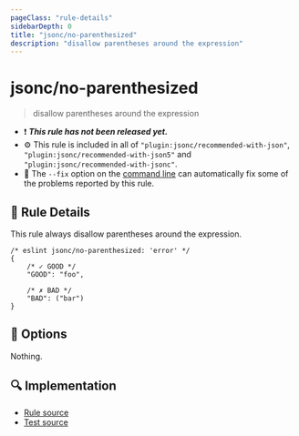 ```yaml
---
pageClass: "rule-details"
sidebarDepth: 0
title: "jsonc/no-parenthesized"
description: "disallow parentheses around the expression"
---
```

# jsonc/no-parenthesized

> disallow parentheses around the expression

- :exclamation: <badge text="This rule has not been released yet." vertical="middle" type="error"> ***This rule has not been released yet.*** </badge>
- :gear: This rule is included in all of `"plugin:jsonc/recommended-with-json"`, `"plugin:jsonc/recommended-with-json5"` and `"plugin:jsonc/recommended-with-jsonc"`.
- :wrench: The `--fix` option on the [command line](https://eslint.org/docs/user-guide/command-line-interface#fixing-problems) can automatically fix some of the problems reported by this rule.

## :book: Rule Details

This rule always disallow parentheses around the expression.

<eslint-code-block fix>

<!-- eslint-skip -->

```json5
/* eslint jsonc/no-parenthesized: 'error' */
{
    /* ✓ GOOD */
    "GOOD": "foo",

    /* ✗ BAD */
    "BAD": ("bar")
}
```

</eslint-code-block>

## :wrench: Options

Nothing.

## :mag: Implementation

- [Rule source](https://github.com/ota-meshi/eslint-plugin-jsonc/blob/master/lib/rules/no-parenthesized.ts)
- [Test source](https://github.com/ota-meshi/eslint-plugin-jsonc/blob/master/tests/lib/rules/no-parenthesized.ts)
